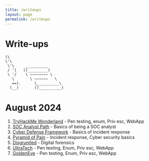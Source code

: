 ```yaml
---
title: /writeups
layout: page
permalink: /writeups
---
```

# Write-ups
```
(\ 
\'\ 
 \'\     __________  
 / '|   ()_________)
 \ '/    \ ~~~~~~~~ \
   \       \ ~~~~~~   \
   ==).      \__________\
  (__)       ()__________)
```

# August 2024
1. [TryHackMe Wonderland](/writeups/thm/wonderland.md) - Pen testing, enum, Priv esc, WebApp
2. [SOC Analyst Path](/writeups/htb/SOCanalystpath.md) - Basics of being a SOC analyst
3. [Cyber Defense Framework](/writeups/thm/SOC1Path/CDF.md) - Basics of incident response 
4. [Pyramid of Pain](/writeups/thm/SOC1Path/PoP.md) - Incident response, Cyber security basics
5. [Disgruntled](/writeups/thm/disgruntled.md) - Digital forensics
6. [UltraTech](/writeups/thm/ultratech.md) - Pen testing, Enum, Priv esc, WebApp
7. [GoldenEye](/writeups/thm/goldeneye.md) - Pen testing, Enum, Priv esc, WebApp 
   
